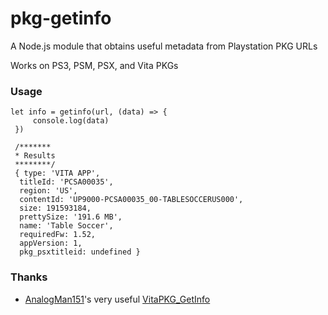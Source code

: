 # pkg-getinfo

A Node.js module that obtains useful metadata from Playstation PKG URLs

Works on PS3, PSM, PSX, and Vita PKGs

### Usage
```
let info = getinfo(url, (data) => {
     console.log(data)
 })

 /*******
 * Results
 ********/
 { type: 'VITA APP',
  titleId: 'PCSA00035',
  region: 'US',
  contentId: 'UP9000-PCSA00035_00-TABLESOCCERUS000',
  size: 191593184,
  prettySize: '191.6 MB',
  name: 'Table Soccer',
  requiredFw: 1.52,
  appVersion: 1,
  pkg_psxtitleid: undefined }
 ```

### Thanks
* [AnalogMan151][]'s very useful [VitaPKG\_GetInfo][]


[AnalogMan151]: https://github.com/AnalogMan151
[VitaPKG\_GetInfo]: https://github.com/AnalogMan151/VitaPKG_GetInfo